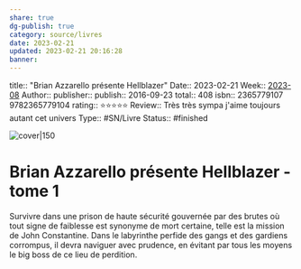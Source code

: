 ```yaml
---
share: true 
dg-publish: true
category: source/livres
date: 2023-02-21
updated: 2023-02-21 20:16:28
banner: 
---
```

title:: "Brian Azzarello présente Hellblazer"
Date:: 2023-02-21
Week:: [2023-08](../../week/2023-08.md)
Author:: [](.md)
publisher:: 
publish:: 2016-09-23
total:: 408
isbn:: 2365779107 9782365779104
rating:: ⭐⭐⭐⭐⭐
Review:: Très très sympa j'aime toujours autant cet univers
Type:: #SN/Livre 
Status:: #finished 

![cover|150]()

# Brian Azzarello présente Hellblazer - tome 1

Survivre dans une prison de haute sécurité gouvernée par des brutes où tout signe de faiblesse est synonyme de mort certaine, telle est la mission de John Constantine. Dans le labyrinthe perfide des gangs et des gardiens corrompus, il devra naviguer avec prudence, en évitant par tous les moyens le big boss de ce lieu de perdition.